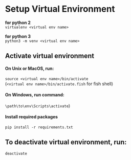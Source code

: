 # Setup Virtual Environment

**for python 2**  
`virtualenv <virtual env name>`

**for python 3**  
`python3 -m venv <virtual env name>`

## Activate virtual environment
#### On Unix or MacOS, run:
`source <virtual env name>/bin/activate`  
(`<virtual env name>/bin/activate.fish` for fish shell)
#### On Windows, run command:
`\path\to\env\Scripts\activate`)
#### Install required packages
`pip install -r requirements.txt`

## To deactivate virtual environment, run:
`deactivate`

